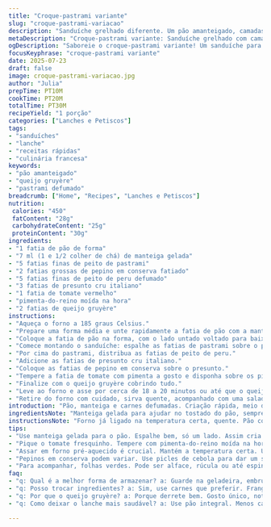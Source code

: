 ```yaml
---
title: "Croque-pastrami variante"
slug: "croque-pastrami-variacao"
description: "Sanduíche grelhado diferente. Um pão amanteigado, camadas alternadas de carnes defumadas e queijo que derrete. Tomate temperado com pimenta, toque de picles. Assar até queijo correr. Variação com peito de peru e queijo gruyère, troca bacon por presunto curado italiano e picles de pepino por picles de cebola. Fácil, rápido, crocante e suculento. 1 porção, forno médio, 20 minutos de cozimento. Serve no almoço ou lanche."
metaDescription: "Croque-pastrami variante: Sanduíche grelhado com camadas de carnes defumadas e queijo, perfeito para um lanche especial."
ogDescription: "Saboreie o croque-pastrami variante! Um sanduíche para impressionar. Camadas suculentas e queijo derretido no ponto."
focusKeyphrase: "croque-pastrami variante"
date: 2025-07-23
draft: false
image: croque-pastrami-variacao.jpg
author: "Julia"
prepTime: PT10M
cookTime: PT20M
totalTime: PT30M
recipeYield: "1 porção"
categories: ["Lanches e Petiscos"]
tags:
- "sanduíches"
- "lanche"
- "receitas rápidas"
- "culinária francesa"
keywords:
- "pão amanteigado"
- "queijo gruyère"
- "pastrami defumado"
breadcrumb: ["Home", "Recipes", "Lanches e Petiscos"]
nutrition: 
 calories: "450"
 fatContent: "28g"
 carbohydrateContent: "25g"
 proteinContent: "30g"
ingredients:
- "1 fatia de pão de forma"
- "7 ml (1 e 1/2 colher de chá) de manteiga gelada"
- "5 fatias finas de peito de pastrami"
- "2 fatias grossas de pepino em conserva fatiado"
- "5 fatias finas de peito de peru defumado"
- "3 fatias de presunto cru italiano"
- "1 fatia de tomate vermelho"
- "pimenta-do-reino moída na hora"
- "2 fatias de queijo gruyère"
instructions:
- "Aqueça o forno a 185 graus Celsius."
- "Prepare uma forma média e unte rapidamente a fatia de pão com a manteiga em apenas um lado."
- "Coloque a fatia de pão na forma, com o lado untado voltado para baixo."
- "Comece montando o sanduíche: espalhe as fatias de pastrami sobre o pão."
- "Por cima do pastrami, distribua as fatias de peito de peru."
- "Adicione as fatias de presunto cru italiano."
- "Coloque as fatias de pepino em conserva sobre o presunto."
- "Tempere a fatia de tomate com pimenta a gosto e disponha sobre os picles."
- "Finalize com o queijo gruyère cobrindo tudo."
- "Leve ao forno e asse por cerca de 18 a 20 minutos ou até que o queijo esteja derretido e levemente dourado."
- "Retire do forno com cuidado, sirva quente, acompanhado com uma salada verde simples ou folhas delicadas."
introduction: "Pão, manteiga e carnes defumadas. Criação rápida, meio desorganizada, muito sabor para pouco esforço. Camadas que se acumulam, pastrami picante com peito de peru macio, esse contraste que chama atenção no paladar. Pepinos crocantes, explosão ácida para quebrar gordura. Tomate fresco, sóbrios golpes de pimenta na superfície, calor no queijo gruyère derretendo, envolve, escorre. Forno só apoiando, calor que agrega tudo. Lembra lanches de viagem, rápido, prático. Mas com um toque europeu. Presunto cru escolhido para voltar um amargor sutil, textura diferente do bacon. Sem enrolação, receita para quem quer comer direto, nada de frescura. Acompanhado de folhas verdes, fica leve, menos culpa. O segredo? Equilíbrio e simplicidade misturados na pressa do dia a dia."
ingredientsNote: "Manteiga gelada para ajudar no tostado do pão, sempre passar um lado só para não empapar ou ficar encharcado. Pastrami aqui ganhou redução 30%, de 6 para 5 fatias para caber junto das outras carnes. Presunto cru italiano entra no lugar do bacon, acrescentando um aroma diferente e menos gordura, troca sábia para quem evita gordura saturada em excesso. Pepinos tradicionais mudaram para fatias mais grossas e a conserva trocada por picles de cebola para incrementar sabor agridoce, mais brasileiro e familiar ao paladar local. Queijo suíço virou gruyère, bem derretido com ponto de noz que casa com as carnes. Tomate, sempre fresco, deve estar firme para não soltar líquido demais e bagunçar o pão. Pimenta moída na hora, não pode faltar, arremata o prato. Tudo pensado para um lanche rápido, porém interessante e com um toque gourmet."
instructionsNote: "Forno já ligado na temperatura certa, quente. Pão com manteiga só em um lado, bem espalhada para dourar na assadeira e criar textura crocante. Camadas dispostas na ordem para conseguir um equilíbrio na hora de cortar e comer, carnes intercaladas para combinar diferentes texturas. Tomate sempre antes do queijo, assim ele fica enrolado no derretido, não gruda na assadeira e não resseca. Pimenta moída direto na fatia de tomate para aroma fresco e visual rústico. Tempo de forno ligeiramente estendido para um toque extra de dourado no queijo. Retirar quente, não deixar esfriar para não perder a textura cremosa do funda queijo. Servir logo, com salada leve de folhas ou molho vinagrete, para limpar o paladar. Simples, direto, sem muitas distrações. Comer como se fosse numa esquina de Paris, só que Brasília ou São Paulo."
tips:
- "Use manteiga gelada para o pão. Espalhe bem, só um lado. Assim cria crocância. Não deixe encharcado. Escolha bem as carnes. Pastrami picante, peito de peru, presunto cru. Texturas diferentes ajudam o sabor."
- "Pique o tomate fresquinho. Tempere com pimenta-do-reino moída na hora. Ponto importante pra não deixar o sanduíche aguado. Lembre-se de colocar o tomate antes do queijo. Assim o queijo envolve o tomate, não resseca."
- "Assar em forno pré-aquecido é crucial. Mantém a temperatura certa. Use uma forma antiaderente ou untada. Pode usar papel manteiga. Assim, não gruda. O tempo de forno pode variar. Fique de olho no queijo."
- "Pepinos em conserva podem variar. Use picles de cebola para dar um sabor especial. Combina mais com outros ingredientes. E, claro, o pão deve ser de boa qualidade. Um pão que tosta bem faz toda diferença."
- "Para acompanhar, folhas verdes. Pode ser alface, rúcula ou até espinafre. Uma salada simples. Se adicionar um molho vinagrete, melhor ainda. Equilíbrio é o segredo. Frescor para cortar a gordura do queijo."
faq:
- "q: Qual é a melhor forma de armazenar? a: Guarde na geladeira, embrulhe em papel alumínio. Não deixe muito tempo, perde textura. Também pode esquentar no forno. Mas consuma rápido."
- "q: Posso trocar ingredientes? a: Sim, use carnes que preferir. Frango assado pode ficar bom. E o queijo? Tem opções! Teste muçarela. Para o pão, escolha. Qualquer pão que toste vai dar certo."
- "q: Por que o queijo gruyère? a: Porque derrete bem. Gosto único, nota de noz. Mas lácteo é importante. Não escolha queijos com baixo teor de gordura. Eles não derretem do jeito certo."
- "q: Como deixar o lanche mais saudável? a: Use pão integral. Menos calorias. Adicione mais folhas. Substitua o presunto parma por peito de frango. Criar uma versão leve, sempre é possível."

---
```

